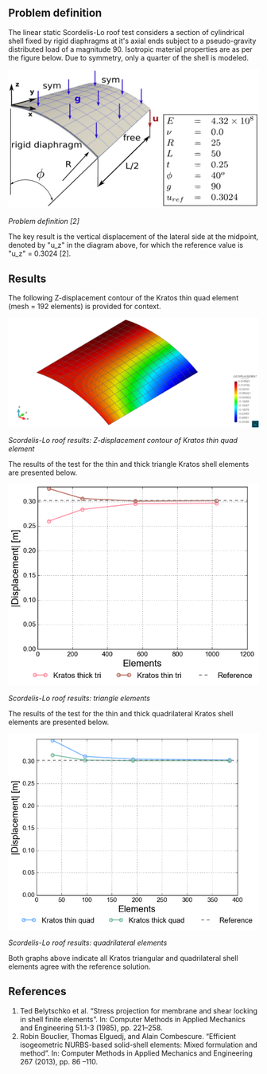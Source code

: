 ## Problem definition
The linear static Scordelis-Lo roof test considers a section of cylindrical shell fixed by rigid diaphragms at it's axial ends subject to a pseudo-gravity distributed load of a magnitude 90. Isotropic material properties are as per the figure below. Due to symmetry, only a quarter of the shell is modeled. 

<img src="https://github.com/KratosMultiphysics/Documentation/blob/master/Wiki_files/Application_cases/Shell_obstacle_course_scordelis_lo_roof/scordelis_lo_problem_setup.PNG" width="600">

_Problem definition [2]_

The key result is the vertical displacement of the lateral side at the midpoint, denoted by "u_z" in the diagram above, for which the reference value is "u_z" = 0.3024 [2].

## Results
The following Z-displacement contour of the Kratos thin quad element (mesh = 192 elements) is provided for context.

![Scordelis Lo displacement contour.](https://github.com/KratosMultiphysics/Documentation/blob/master/Wiki_files/Application_cases/Shell_obstacle_course_scordelis_lo_roof/scordelis_lo_contour.png)

_Scordelis-Lo roof results: Z-displacement contour of Kratos thin quad element_

The results of the test for the thin and thick triangle Kratos shell elements are presented below.

<img src="https://github.com/KratosMultiphysics/Documentation/blob/master/Wiki_files/Application_cases/Shell_obstacle_course_scordelis_lo_roof/scordelis_structured_tri_results_kratos.png" width="600">

_Scordelis-Lo roof results: triangle elements_

The results of the test for the thin and thick quadrilateral Kratos shell elements are presented below.

<img src="https://github.com/KratosMultiphysics/Documentation/blob/master/Wiki_files/Application_cases/Shell_obstacle_course_scordelis_lo_roof/scordelis_structured_quad_results_kratos.png" width="600">

_Scordelis-Lo roof results: quadrilateral elements_

Both graphs above indicate all Kratos triangular and quadrilateral shell elements agree with the reference solution. 

## References
1. Ted Belytschko et al. “Stress projection for membrane and shear locking in shell finite elements”. In: Computer Methods in Applied Mechanics and Engineering 51.1-3 (1985), pp. 221–258.
2. Robin Bouclier, Thomas Elguedj, and Alain Combescure. “Efficient isogeometric NURBS-based solid-shell elements: Mixed formulation and method”. In: Computer Methods in Applied Mechanics and Engineering 267 (2013), pp. 86 –110.